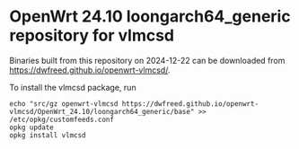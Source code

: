 OpenWrt 24.10 loongarch64_generic repository for vlmcsd
========

Binaries built from this repository on 2024-12-22 can be downloaded from <https://dwfreed.github.io/openwrt-vlmcsd/>.

To install the vlmcsd package, run

```
echo "src/gz openwrt-vlmcsd https://dwfreed.github.io/openwrt-vlmcsd/OpenWrt_24.10/loongarch64_generic/base" >> /etc/opkg/customfeeds.conf
opkg update
opkg install vlmcsd
```
